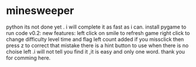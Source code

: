 # minesweeper
python
its not done yet .
i will complete it as fast as i can.
install pygame to run code
v0.2:
new features:
left click on smile to refresh game
right click to change difficulty level
time and flag left count added
if you missclick then press z to correct that mistake
there is a hint button to use when there is no choise left .i will not tell you find it ,it is easy and only one word.
thank you for comming here.
